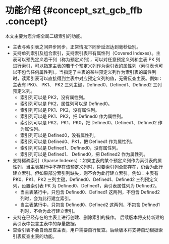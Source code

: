 # 功能介绍 {#concept_szt_gcb_ffb .concept}

本文主要为您介绍全局二级索引的功能。

-   主表与索引表之间异步同步，正常情况下同步延迟达到毫秒级别。
-   支持单列索引及组合索引，支持索引表带有属性列（Covered Indexes）。主表可以预先定义若干列（称为预定义列），可以对任意预定义列和主表 PK 列进行索引，可以指定主表的若干个预定义列作为索引表的属性列（索引表也可以不包含任何属性列）。当指定了主表的某些预定义列作为索引表的属性列时，读索引表可以直接得到主表中对应预定义列的值，无需反查主表。例如：主表有 PK0、 PK1、 PK2 三列主键，Defined0、Defined1、Defined2 三列预定义列。
    -   索引列可以是 PK2，没有属性列。
    -   索引列可以是 PK2，属性列可以是 Defined0。
    -   索引列可以是 PK1、PK2，没有属性列。
    -   索引列可以是 PK1、PK2，把 Defined0 作为属性列。
    -   索引列可以是 PK2、PK1、PK0，把 Defined0、Defined1、Defined2 作为属性列。
    -   索引列可以是 Defined0，没有属性列。
    -   索引列可以是 Defined0、PK1，把 Defined1 作为属性列。
    -   索引列可以是 Defined1、Defined0，没有属性列。
    -   索引列可以是 Defined1、 Defined0，把 Defined2 作为属性列。
-   支持稀疏索引（Sparse Indexes）：如果主表的某个预定义列作为索引表的属性列，当主表某行中不存在该预定义列时，只要索引列全部存在，仍会为此行建立索引。但如果部分索引列缺失，则不会为此行建立索引。例如：主表有 PK0、PK1、PK2 三列主键，Defined0、Defined1、Defined2 三列预定义列，设置索引表 PK 为 Defined0、Defined1，索引表属性列为 Defined2。
    -   当主表某行中，只包含 Defined0、Defined1 这两列，不包含 Defined2 列时，会为此行建立索引。
    -   当主表某行中，只包含 Defined0、Defined2 这两列，不包含 Defined1 列时，不会为此行建立索引。
-   支持在已经存在的主表上进行创建、删除索引的操作。 后续版本将支持新建的索引表中包含主表中的存量数据。
-   查索引表不会自动反查主表，用户需要自行反查。后续版本将支持自动根据索引表反查主表的功能。


